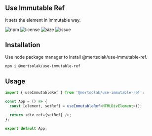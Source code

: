 ## Use Immutable Ref

It sets the element in immutable way.

![npm](https://img.shields.io/npm/v/@mertsolak/use-immutable-ref)
![license](https://img.shields.io/npm/l/@mertsolak/use-immutable-ref)
![size](https://img.shields.io/bundlephobia/min/@mertsolak/use-immutable-ref)
![issue](https://img.shields.io/github/issues/mert-solak/use-immutable-ref)

## Installation

Use node package manager to install @mertsolak/use-immutable-ref.

```bash
npm i @mertsolak/use-immutable-ref
```

## Usage

```typescript
import { useImmutableRef } from '@mertsolak/use-immutable-ref';

const App = () => {
  const [element, setRef] = useImmutableRef<HTMLDivElement>();

  return <div ref={setRef} />;
};

export default App;
```

